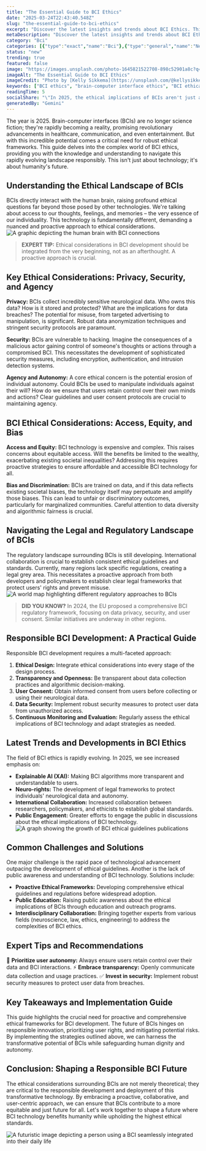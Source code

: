 ```yaml
---
title: "The Essential Guide to BCI Ethics"
date: "2025-03-24T22:43:40.548Z"
slug: "the-essential-guide-to-bci-ethics"
excerpt: "Discover the latest insights and trends about BCI Ethics. This comprehensive guide covers everything you need to know about BCI Ethics in 2025."
metaDescription: "Discover the latest insights and trends about BCI Ethics. This comprehensive guide covers everything you need to know about BCI Ethics in 2025."
category: "Bci"
categories: [{"type":"exact","name":"Bci"},{"type":"general","name":"Neuroscience"},{"type":"medium","name":"Neuroethics"},{"type":"specific","name":"Cognitive Enhancement"},{"type":"niche","name":"Neural Privacy"}]
status: "new"
trending: true
featured: false
image: "https://images.unsplash.com/photo-1645821522708-898c52901a8c?q=85&w=1200&fit=max&fm=webp&auto=compress"
imageAlt: "The Essential Guide to BCI Ethics"
imageCredit: "Photo by [Kelly Sikkema](https://unsplash.com/@kellysikkema) on Unsplash"
keywords: ["BCI ethics", "brain-computer interface ethics", "BCI ethical considerations", "ethical implications of BCI", "BCI privacy concerns", "BCI security risks", "brain computer interface regulations", "buy BCI ethical guidelines", "BCI technology and ethics", "responsible BCI development"]
readingTime: 5
socialShare: "\"In 2025, the ethical implications of BCIs aren't just about technology; they're about the very essence of what it means to be human.  Are we ready for this level of brain-computer interaction?\""
generatedBy: "Gemini"
---
```




The year is 2025. Brain-computer interfaces (BCIs) are no longer science fiction; they're rapidly becoming a reality, promising revolutionary advancements in healthcare, communication, and even entertainment.  But with this incredible potential comes a critical need for robust ethical frameworks. This guide delves into the complex world of BCI ethics, providing you with the knowledge and understanding to navigate this rapidly evolving landscape responsibly.  This isn't just about technology; it's about humanity's future.

## Understanding the Ethical Landscape of BCIs

BCIs directly interact with the human brain, raising profound ethical questions far beyond those posed by other technologies.  We're talking about access to our thoughts, feelings, and memories – the very essence of our individuality.  This technology is fundamentally different, demanding a nuanced and proactive approach to ethical considerations.  ![A graphic depicting the human brain with BCI connections](https://images.unsplash.com/photo-1658061927507-e135012dbe20?q=85&w=1200&fit=max&fm=webp&auto=compress)

> **EXPERT TIP:**  Ethical considerations in BCI development should be integrated from the very beginning, not as an afterthought.  A proactive approach is crucial.

## Key Ethical Considerations: Privacy, Security, and Agency

**Privacy:**  BCIs collect incredibly sensitive neurological data.  Who owns this data? How is it stored and protected? What are the implications for data breaches?  The potential for misuse, from targeted advertising to manipulation, is significant.  Robust data anonymization techniques and stringent security protocols are paramount.

**Security:**  BCIs are vulnerable to hacking.  Imagine the consequences of a malicious actor gaining control of someone's thoughts or actions through a compromised BCI.  This necessitates the development of sophisticated security measures, including encryption, authentication, and intrusion detection systems.

**Agency and Autonomy:**  A core ethical concern is the potential erosion of individual autonomy.  Could BCIs be used to manipulate individuals against their will?  How do we ensure that users retain control over their own minds and actions?  Clear guidelines and user consent protocols are crucial to maintaining agency.

## BCI Ethical Considerations: Access, Equity, and Bias

**Access and Equity:**  BCI technology is expensive and complex.  This raises concerns about equitable access.  Will the benefits be limited to the wealthy, exacerbating existing societal inequalities?  Addressing this requires proactive strategies to ensure affordable and accessible BCI technology for all.

**Bias and Discrimination:**  BCIs are trained on data, and if this data reflects existing societal biases, the technology itself may perpetuate and amplify those biases.  This can lead to unfair or discriminatory outcomes, particularly for marginalized communities.  Careful attention to data diversity and algorithmic fairness is crucial.

## Navigating the Legal and Regulatory Landscape of BCIs

The regulatory landscape surrounding BCIs is still developing.  International collaboration is crucial to establish consistent ethical guidelines and standards.  Currently, many regions lack specific regulations, creating a legal grey area.  This necessitates a proactive approach from both developers and policymakers to establish clear legal frameworks that protect users' rights and prevent misuse.  ![A world map highlighting different regulatory approaches to BCIs](https://images.unsplash.com/photo-1676862916149-02bc4a021ab6?q=85&w=1200&fit=max&fm=webp&auto=compress)

> **DID YOU KNOW?** In 2024, the EU proposed a comprehensive BCI regulatory framework, focusing on data privacy, security, and user consent.  Similar initiatives are underway in other regions.

## Responsible BCI Development: A Practical Guide

Responsible BCI development requires a multi-faceted approach:

1. **Ethical Design:** Integrate ethical considerations into every stage of the design process.
2. **Transparency and Openness:**  Be transparent about data collection practices and algorithmic decision-making.
3. **User Consent:**  Obtain informed consent from users before collecting or using their neurological data.
4. **Data Security:** Implement robust security measures to protect user data from unauthorized access.
5. **Continuous Monitoring and Evaluation:** Regularly assess the ethical implications of BCI technology and adapt strategies as needed.

## Latest Trends and Developments in BCI Ethics

The field of BCI ethics is rapidly evolving.  In 2025, we see increased emphasis on:

* **Explainable AI (XAI):**  Making BCI algorithms more transparent and understandable to users.
* **Neuro-rights:**  The development of legal frameworks to protect individuals' neurological data and autonomy.
* **International Collaboration:**  Increased collaboration between researchers, policymakers, and ethicists to establish global standards.
* **Public Engagement:**  Greater efforts to engage the public in discussions about the ethical implications of BCI technology. ![A graph showing the growth of BCI ethical guidelines publications](https://images.unsplash.com/photo-1597981297796-f69f60b230ca?q=85&w=1200&fit=max&fm=webp&auto=compress)

## Common Challenges and Solutions

One major challenge is the rapid pace of technological advancement outpacing the development of ethical guidelines.  Another is the lack of public awareness and understanding of BCI technology.  Solutions include:

* **Proactive Ethical Frameworks:**  Developing comprehensive ethical guidelines and regulations before widespread adoption.
* **Public Education:**  Raising public awareness about the ethical implications of BCIs through education and outreach programs.
* **Interdisciplinary Collaboration:**  Bringing together experts from various fields (neuroscience, law, ethics, engineering) to address the complexities of BCI ethics.

## Expert Tips and Recommendations

🔑 **Prioritize user autonomy:** Always ensure users retain control over their data and BCI interactions.
⚡ **Embrace transparency:** Openly communicate data collection and usage practices.
✅ **Invest in security:** Implement robust security measures to protect user data from breaches.

## Key Takeaways and Implementation Guide

This guide highlights the crucial need for proactive and comprehensive ethical frameworks for BCI development.  The future of BCIs hinges on responsible innovation, prioritizing user rights, and mitigating potential risks.  By implementing the strategies outlined above, we can harness the transformative potential of BCIs while safeguarding human dignity and autonomy.

## Conclusion: Shaping a Responsible BCI Future

The ethical considerations surrounding BCIs are not merely theoretical; they are critical to the responsible development and deployment of this transformative technology.  By embracing a proactive, collaborative, and user-centric approach, we can ensure that BCIs contribute to a more equitable and just future for all.  Let's work together to shape a future where BCI technology benefits humanity while upholding the highest ethical standards.

![A futuristic image depicting a person using a BCI seamlessly integrated into their daily life](https://images.unsplash.com/photo-1645821522708-898c52901a8c?q=85&w=1200&fit=max&fm=webp&auto=compress)
